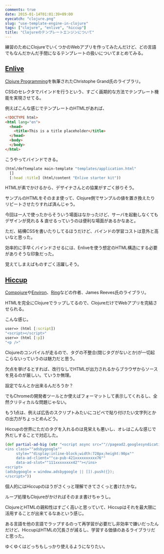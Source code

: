 ```yaml
---
comments: true
date: 2015-01-14T01:01:39+09:00
eyecatch: "clojure.png"
slug: "use-template-engine-in-clojure"
tags: ["clojure", "enlive", "hiccup"]
title: "Clojureのテンプレートエンジンについて"
---
```


練習のためにClojureでいくつかのWebアプリを作ってみたんだけど、どの言語でもなんだかんだ手間になるテンプレートの扱いについてまとめてみる。

## [Enlive](https://github.com/cgrand/enlive)

<a href="http://www.amazon.co.jp/gp/product/B007Q4T040/ref=as_li_tf_tl?ie=UTF8&camp=247&creative=1211&creativeASIN=B007Q4T040&linkCode=as2&tag=unresolved-22">Clojure Programming</a><img src="http://ir-jp.amazon-adsystem.com/e/ir?t=unresolved-22&l=as2&o=9&a=B007Q4T040" width="1" height="1" border="0" alt="" style="border:none !important; margin:0px !important; display:inline;width:0;" />を執筆されたChristophe Grand氏のライブラリ。

CSSのセレクタでバインドを行うという、すごく画期的な方法でテンプレート機能を実現させてる。

例えばこんな感じでテンプレートのHTMLがあれば、

``` html
<!DOCTYPE html>
<html lang="en">
  <head>
    <title>This is a title placeholder</title>
  </head>
  <body>
  </body>
</html>
```

こうやってバインドできる。

``` clojure
(html/deftemplate main-template "templates/application.html"
  []
  [:head :title] (html/content "Enlive starter kit"))
```

HTMLが素でかけるから、デザイナさんとの協業がすごく捗りそう。

サンプルのHTMLをそのまま使って、Clojure側でサンプルの値を置き換えたりリピートさせたりすれば済んじゃう。

今回は一人で使ったからそういう場面はなかったけど、サーバを起動しなくてもデザインが見れる & 直せるっていうのは便利な場面があるかなあと。

ただ、結構CSSを書いたりしてるほうだけど、バインドの学習コストは意外と高いなと思った。

効率的に手早くバインドさせるには、Enliveを使う想定のHTML構造にする必要がありそうな印象だった。

覚えてしまえばものすごく活躍しそう。

## [Hiccup](https://github.com/weavejester/hiccup)

[Compojure](https://github.com/weavejester/compojure)や[Environ](https://github.com/weavejester/environ)、[Ring](https://github.com/weavejester/lein-ring)などの作者、James Reeves氏のライブラリ。

HTMLを完全にClojureでラップしてるので、ClojureだけでWebアプリを完結させられる。

こんな感じ。

``` clojure
user=> (html [:script])
"<script></script>"
user=> (html [:p])
"<p />"
```

Clojureのコンパイルが走るので、タグの不整合(閉じタグがないとか)が一切起こらないっていうのは魅力だと思う。

欠点を挙げるとすれば、改行なしでHTMLが出力されるからブラウザからソースを見るのが厳しい。ていうか無理。

設定でなんとか出来るんだろうか？

でもChromeの開発者ツールとか使えばフォーマットして表示してくれるし、全然クリティカルな問題じゃない。

もう1点は、例えば広告のスクリプトみたいにコピペで貼り付けたい文字列とかの出力がちょっとめんどう。

Hiccupの世界にただのタグを入れるのは見栄えも悪いし、オレはこんな感じで外だしすることで対応した。

``` clojure
(def partial-ad-big (str "<script async src=""//pagead2.googlesyndication.com/pagead/js/adsbygoogle.js""></script>
<ins class=""adsbygoogle""
     style=""display:inline-block;width:728px;height:90px""
     data-ad-client=""ca-pub-421xxxxxxxxxx76""
     data-ad-slot=""111xxxxxxxx42""></ins>
<script>
(adsbygoogle = window.adsbygoogle || []).push({});
</script>"))
```

個人的にはHiccupのほうがさくっと理解できてさくっと書けたかな。

ループ処理もClojureがかければそのまま書けちゃうし。

ClojureとHTMLの親和性はすごく高いと思っていて、Hiccupはそれを最大限に活用することが出来てるなあという感じ。

ある言語を他の言語でラップするのって再学習が必要だし非効率で嫌いだったんだけど、HiccupはHTMLの冗長さが減るし、学習する価値のあるライブラリだと思った。

ゆくゆくはどっちもしっかり使えるようになりたい。
